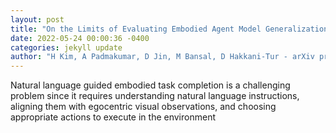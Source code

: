 ```yaml
--- 
layout: post 
title: "On the Limits of Evaluating Embodied Agent Model Generalization Using Validation Sets" 
date: 2022-05-24 00:00:36 -0400 
categories: jekyll update 
author: "H Kim, A Padmakumar, D Jin, M Bansal, D Hakkani-Tur - arXiv preprint arXiv , 2022" 
--- 
```

Natural language guided embodied task completion is a challenging problem since it requires understanding natural language instructions, aligning them with egocentric visual observations, and choosing appropriate actions to execute in the environment